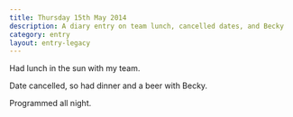 ```yaml
---
title: Thursday 15th May 2014
description: A diary entry on team lunch, cancelled dates, and Becky
category: entry
layout: entry-legacy
---
```


Had lunch in the sun with my team.

Date cancelled, so had dinner and a beer with Becky.

Programmed all night.

